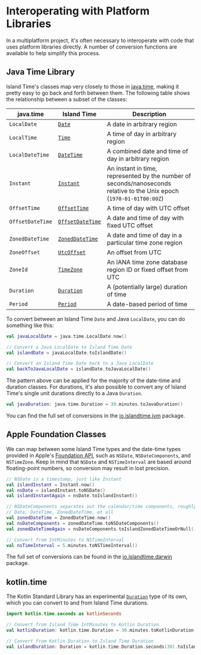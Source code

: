 # Interoperating with Platform Libraries

In a multiplatform project, it's often necessary to interoperate with code that uses platform libraries directly. A number of conversion functions are available to help simplify this process.

## Java Time Library

Island Time's classes map very closely to those in [java.time](https://docs.oracle.com/en/java/javase/14/docs/api/java.base/java/time/package-summary.html), making it pretty easy to go back and forth between them. The following table shows the relationship between a subset of the classes:

| java.time | Island Time | Description |
| --- | --- | --- |
| `LocalDate` | [`Date`](../api/core/io.islandtime/-date/index.md) | A date in arbitrary region |
| `LocalTime` | [`Time`](../api/core/io.islandtime/-time/index.md) | A time of day in arbitrary region |
| `LocalDateTime` | [`DateTime`](../api/core/io.islandtime/-date-time/index.md) | A combined date and time of day in arbitrary region |
| `Instant` | [`Instant`](../api/core/io.islandtime/-instant/index.md) | An instant in time, represented by the number of seconds/nanoseconds relative to the Unix epoch (`1970-01-01T00:00Z`) |
| `OffsetTime` | [`OffsetTime`](../api/core/io.islandtime/-offset-time/index.md) | A time of day with UTC offset |
| `OffsetDateTime` | [`OffsetDateTime`](../api/core/io.islandtime/-offset-date-time/index.md) | A date and time of day with fixed UTC offset |
| `ZonedDateTime` | [`ZonedDateTime`](../api/core/io.islandtime/-zoned-date-time/index.md) | A date and time of day in a particular time zone region |
| `ZoneOffset` | [`UtcOffset`](../api/core/io.islandtime/-utc-offset/index.md) | An offset from UTC |
| `ZoneId` | [`TimeZone`](../api/core/io.islandtime/-time-zone/index.md) | An IANA time zone database region ID or fixed offset from UTC |
| `Duration` | [`Duration`](../api/core/io.islandtime.measures/-duration/index.md) | A (potentially large) duration of time |
| `Period` | [`Period`](../api/core/io.islandtime.measures/-period/index.md) | A date-based period of time |

To convert between an Island Time `Date` and Java `LocalDate`, you can do something like this:

```kotlin
val javaLocalDate = java.time.LocalDate.now()

// Convert a Java LocalDate to Island Time Date
val islandDate = javaLocalDate.toIslandDate()

// Convert an Island Time Date back to a Java LocalDate
val backToJavaLocalDate = islandDate.toJavaLocalDate()
```

The pattern above can be applied for the majority of the date-time and duration classes. For durations, it's also possible to convert any of Island Time's single unit durations directly to a Java `Duration`.

```kotlin
val javaDuration: java.time.Duration = 30.minutes.toJavaDuration()
```

You can find the full set of conversions in the [io.islandtime.jvm](../api/core/io.islandtime.jvm/index.md) package.

## Apple Foundation Classes

We can map between some Island Time types and the date-time types provided in Apple's [Foundation API](https://developer.apple.com/documentation/foundation/dates_and_times?language=objc), such as `NSDate`, `NSDateComponents`, and `NSTimeZone`. Keep in mind that `NSDate` and `NSTimeInterval` are based around floating-point numbers, so conversion may result in lost precision.

```kotlin
// NSDate is a timestamp, just like Instant
val islandInstant = Instant.now()
val nsDate = islandInstant.toNSDate()
val islandInstantAgain = nsDate.toIslandInstant()

// NSDateComponents separates out the calendar/time components, roughly modeling
// Date, DateTime, ZonedDateTime, et all
val zonedDateTime = ZonedDateTime.now()
val nsDateComponents = zonedDateTime.toNSDateComponents()
val zonedDateTimeAgain = nsDateComponents.toIslandZonedDateTimeOrNull()

// Convert from IntMinutes to NSTimeInterval
val nsTimeInterval = 5.minutes.toNSTimeInterval()
```

The full set of conversions can be found in the [io.islandtime.darwin](../api/core/io.islandtime.darwin/index.md) package.

## kotlin.time

The Kotlin Standard Library has an experimental [`Duration`](https://kotlinlang.org/api/latest/jvm/stdlib/kotlin.time/-duration/) type of its own, which you can convert to and from Island Time durations.

```kotlin
import kotlin.time.seconds as kotlinSeconds

// Convert from Island Time IntMinutes to Kotlin Duration
val kotlinDuration: kotlin.time.Duration = 30.minutes.toKotlinDuration()

// Convert from Kotlin Duration to Island Time Duration
val islandDuration: Duration = kotlin.time.Duration.seconds(30).toIslandDuration() 
```
